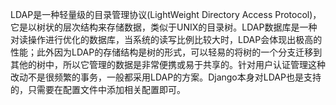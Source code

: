 LDAP是一种轻量级的目录管理协议(LightWeight Directory Access Protocol)，它是以树状的层次结构来存储数据，类似于UNIX的目录树。LDAP数据库是一种对读操作进行优化的数据库，当系统的读写比例比较大时，LDAP会体现出极高的性能；此外因为LDAP的存储结构是树的形式，可以轻易的将树的一个分支迁移到其他的树中，所以它管理的数据是非常便携或易于共享的。针对用户认证管理这种改动不是很频繁的事务，一般都采用LDAP的方案。Django本身对LDAP也是支持的，只需要在配置文件中添加相关配置即可。
